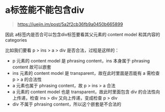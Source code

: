 # a标签能不能包含div

> https://juejin.im/post/5a2f2cb36fb9a0450b665899

因此 a标签内是否合可以包含div标签要看其父元素的 content model 和其内容的 categories

比如我们要看 p > ins > a > div 是否合法，过程是这样的：

- p 元素的 content model 是 phrasing content，ins 本身属于 phrasing content 故可以嵌套
- ins 元素的 content model 是 transparent，故在此时里面是否能有 a 需检查 p > a 的合法性
- a 元素也属于 phrasing content，故 p > ins > a 合法
- a 元素的 content model 也是 transparent，故此时里面包含 div 的合法性向上传递，检查 ins > div 又向上传递，变成检查 p > div
- div 不属于 phrasing content，所以这个嵌套是不合法的

